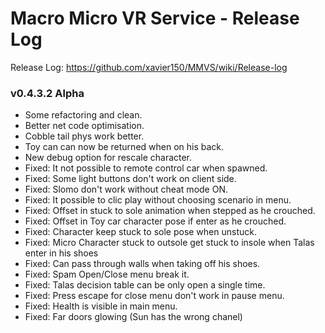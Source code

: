 # Macro Micro VR Service - Release Log
Release Log: https://github.com/xavier150/MMVS/wiki/Release-log

###  v0.4.3.2 Alpha
- Some refactoring and clean.
- Better net code optimisation.
- Cobble tail phys work better.
- Toy can can now be returned when on his back.
- New debug option for rescale character.
- Fixed: It not possible to remote control car when spawned.
- Fixed: Some light buttons don't work on client side.
- Fixed: Slomo don't work without cheat mode ON.
- Fixed: It possible to clic play without choosing scenario in menu.
- Fixed: Offset in stuck to sole animation when stepped as he crouched.
- Fixed: Offset in Toy car character pose if enter as he crouched.
- Fixed: Character keep stuck to sole pose when unstuck.
- Fixed: Micro Character stuck to outsole get stuck to insole when Talas enter in his shoes
- Fixed: Can pass through walls when taking off his shoes.
- Fixed: Spam Open/Close menu break it.
- Fixed: Talas decision table can be only open a single time.
- Fixed: Press escape for close menu don't work in pause menu.
- Fixed: Health is visible in main menu.
- Fixed: Far doors glowing (Sun has the wrong chanel)


